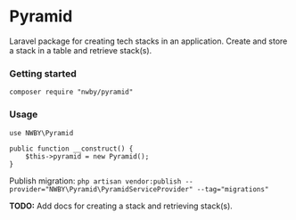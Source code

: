 # Pyramid

Laravel package for creating tech stacks in an application. Create and store a stack in a table and retrieve stack(s).

### Getting started

`composer require "nwby/pyramid"`

### Usage

```
use NWBY\Pyramid

public function __construct() {
    $this->pyramid = new Pyramid();
}
```

Publish migration:
`php artisan vendor:publish --provider="NWBY\Pyramid\PyramidServiceProvider" --tag="migrations"`

**TODO:** Add docs for creating a stack and retrieving stack(s).
